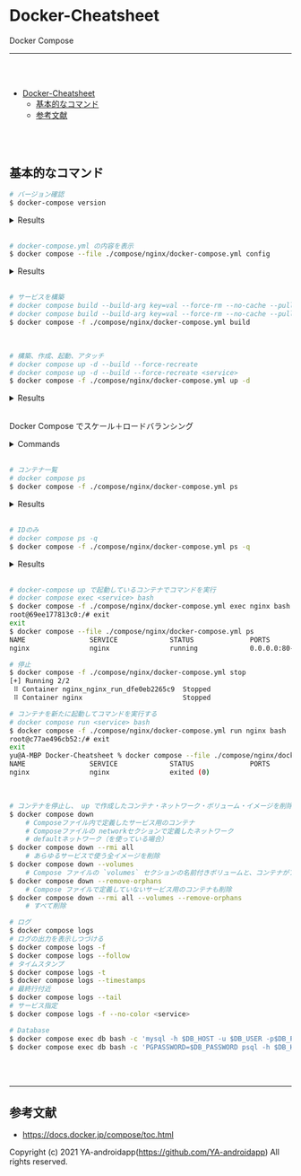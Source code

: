 <a id="markdown-docker-cheatsheet" name="docker-cheatsheet"></a>

# Docker-Cheatsheet

Docker Compose

---

<br><br>

<!-- TOC -->

- [Docker-Cheatsheet](#docker-cheatsheet)
  - [基本的なコマンド](#基本的なコマンド)
  - [参考文献](#参考文献)

<!-- /TOC -->

<br><br>

<a id="markdown-基本的なコマンド" name="基本的なコマンド"></a>

## 基本的なコマンド

```bash
# バージョン確認
$ docker-compose version
```

<details>
    <summary>Results</summary>

```bash
docker-compose version 1.29.2, build 5becea4c
docker-py version: 5.0.0
CPython version: 3.9.0
OpenSSL version: OpenSSL 1.1.1h  22 Sep 2020
```

</details>

<br>

```bash
# docker-compose.yml の内容を表示
$ docker compose --file ./compose/nginx/docker-compose.yml config
```

<details>
    <summary>Results</summary>

```yaml
services:
  nginx:
    container_name: nginx
    image: nginx:latest
    networks:
      default: null
    ports:
      - mode: ingress
        target: 80
        published: 80
        protocol: tcp
    volumes:
      - type: bind
        source: /Users/yu/Documents/GitHub/Docker-Cheatsheet/compose/config/index.html
        target: /usr/share/nginx/html/index.html
        bind:
          create_host_path: true
networks:
  default:
    name: config_default
```

</details>

<br>

```bash
# サービスを構築
# docker compose build --build-arg key=val --force-rm --no-cache --pull
# docker compose build --build-arg key=val --force-rm --no-cache --pull <service>
$ docker compose -f ./compose/nginx/docker-compose.yml build
```

<br>

```bash
# 構築、作成、起動、アタッチ
# docker compose up -d --build --force-recreate
# docker compose up -d --build --force-recreate <service>
$ docker compose -f ./compose/nginx/docker-compose.yml up -d
```

<details>
    <summary>Results</summary>

```
[+] Running 7/7
 ⠿ nginx Pulled                                                                                    10.6s
   ⠿ b4d181a07f80 Pull complete                                                                     4.1s
   ⠿ 66b1c490df3f Pull complete                                                                     5.3s
   ⠿ d0f91ae9b44c Pull complete                                                                     5.3s
   ⠿ baf987068537 Pull complete                                                                     5.4s
   ⠿ 6bbc76cbebeb Pull complete                                                                     5.5s
   ⠿ 32b766478bc2 Pull complete                                                                     5.5s
[+] Running 2/2
 ⠿ Network nginx_default  Created                                                                   4.0s
 ⠿ Container nginx        Started                                                                   4.0s
```

</details>

<br>

Docker Compose でスケール＋ロードバランシング

<details>
    <summary>Commands</summary>

```yaml
# docker-compose.yml

version: "3"

services:
  web:
    image: nginx:alpine

  loadbalancer:
    image: haproxy:alpine
    ports:
      - 80:80
    volumes:
      - ./haproxy.cfg:/usr/local/etc/haproxy/haproxy.cfg
    depends_on:
      - web
```

<br>

```
# haproxy.cfg

defaults
    timeout connect 5s
    timeout client 5s
    timeout server 30s

frontend web_proxy
    bind *:80
    use_backend web-server

backend web-server
    balance roundrobin

    server web1 loadbalancer_web_1:80 check inter 2s
    server web2 loadbalancer_web_2:80 check inter 2s
    server web3 loadbalancer_web_3:80 check inter 2s

    mode http
    option forwardfor
```

<br>

```bash
$ COMPOSE_PROJECT_NAME=loadbalancer docker compose -f ./compose/scale/docker-compose.yml up --scale web=3
```

</details>

<br>

```bash
# コンテナ一覧
# docker compose ps
$ docker compose -f ./compose/nginx/docker-compose.yml ps
```

<details>
    <summary>Results</summary>

```
NAME                SERVICE             STATUS              PORTS
nginx               nginx               running             0.0.0.0:80->80/tcp, :::80->80/tcp
```

</details>

<br>

```bash
# IDのみ
# docker compose ps -q
$ docker compose -f ./compose/nginx/docker-compose.yml ps -q
```

<details>
    <summary>Results</summary>

```
70070728c13efbdc6318b45d51aa2b7f145ccbee9711bd5530bfeb3e40c3243c
```

</details>

<br>

```bash
# docker-compose up で起動しているコンテナでコマンドを実行
# docker compose exec <service> bash
$ docker compose -f ./compose/nginx/docker-compose.yml exec nginx bash
root@69ee177813c0:/# exit
exit
$ docker compose --file ./compose/nginx/docker-compose.yml ps
NAME                SERVICE             STATUS              PORTS
nginx               nginx               running             0.0.0.0:80->80/tcp, :::80->80/tcp

# 停止
$ docker compose -f ./compose/nginx/docker-compose.yml stop
[+] Running 2/2
 ⠿ Container nginx_nginx_run_dfe0eb2265c9  Stopped                                                                                        0.0s
 ⠿ Container nginx                         Stopped                                                                                        1.2s

# コンテナを新たに起動してコマンドを実行する
# docker compose run <service> bash
$ docker compose -f ./compose/nginx/docker-compose.yml run nginx bash
root@c77ae496cb52:/# exit
exit
yu@A-MBP Docker-Cheatsheet % docker compose --file ./compose/nginx/docker-compose.yml ps
NAME                SERVICE             STATUS              PORTS
nginx               nginx               exited (0)
```

<br>

```bash
# コンテナを停止し、 up で作成したコンテナ・ネットワーク・ボリューム・イメージを削除
$ docker compose down
    # Composeファイル内で定義したサービス用のコンテナ
    # Composeファイルの networkセクションで定義したネットワーク
    # defaultネットワーク（を使っている場合）
$ docker compose down --rmi all
    # あらゆるサービスで使う全イメージを削除
$ docker compose down --volumes
    # Compose ファイルの `volumes` セクションの名前付きボリュームと、コンテナがアタッチしたアノニマス・ボリュームを削除
$ docker compose down --remove-orphans
    # Compose ファイルで定義していないサービス用のコンテナも削除
$ docker compose down --rmi all --volumes --remove-orphans
    # すべて削除

# ログ
$ docker compose logs
# ログの出力を表示しつづける
$ docker compose logs -f
$ docker compose logs --follow
# タイムスタンプ
$ docker compose logs -t
$ docker compose logs --timestamps
# 最終行付近
$ docker compose logs --tail
# サービス指定
$ docker compose logs -f --no-color <service>

# Database
$ docker compose exec db bash -c 'mysql -h $DB_HOST -u $DB_USER -p$DB_PASSWORD $DB_DATABASE'
$ docker compose exec db bash -c 'PGPASSWORD=$DB_PASSWORD psql -h $DB_HOST -p 5432 -U $DB_USER'
```

<br><br>

---

<a id="markdown-参考文献" name="参考文献"></a>

## 参考文献

- https://docs.docker.jp/compose/toc.html

Copyright (c) 2021 YA-androidapp(https://github.com/YA-androidapp) All rights reserved.
